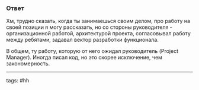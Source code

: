 ### Ответ

Хм, трудно сказать, когда ты занимаешься своим делом, про работу на своей позиции я могу рассказать, но со стороны руководителя - организационной работой, архитектурой проекта, согласовывал работу между ребятами, задавал вектор разработки функционала.

В общем, ту работу, которую от него ожидал руководитель (Project Manager).
Иногда писал код, но это скорее исключение, чем закономерность.

___
tags: #hh